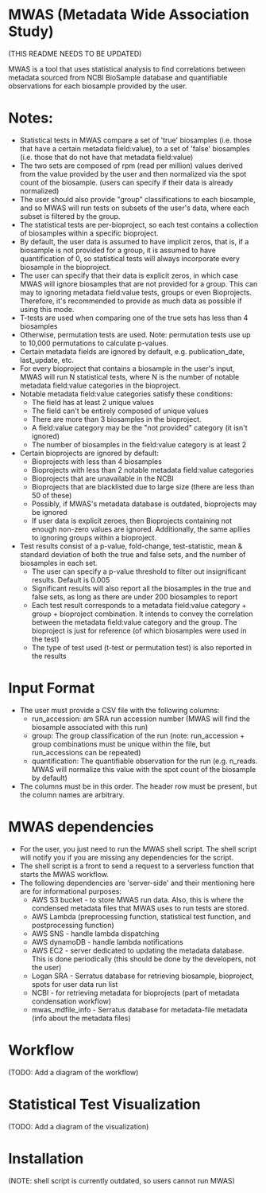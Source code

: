 #  MWAS (Metadata Wide Association Study)
(THIS README NEEDS TO BE UPDATED)

MWAS is a tool that uses statistical analysis to find correlations between metadata sourced from NCBI BioSample database and quantifiable observations for each biosample provided by the user. 

# Notes:
- Statistical tests in MWAS compare a set of 'true' biosamples (i.e. those that have a certain metadata field:value), to a set of 'false' biosamples (i.e. those that do not have that metadata field:value) 
- The two sets are composed of rpm (read per million) values derived from the value provided by the user and then normalized via the spot count of the biosample. (users can specify if their data is already normalized)
- The user should also provide "group" classifications to each biosample, and so MWAS will run tests on subsets of the user's data, where each subset is filtered by the group. 
- The statistical tests are per-bioproject, so each test contains a collection of biosamples within a specific bioproject.
- By default, the user data is assumed to have implicit zeros, that is, if a biosample is not provided for a group, it is assumed to have quantification of 0, so statistical tests will always incorporate every biosample in the bioproject.
- The user can specify that their data is explicit zeros, in which case MWAS will ignore biosamples that are not provided for a group. This can may to ignoring metadata field:value tests, groups or even Bioprojects. Therefore, it's recommended to provide as much data as possible if using this mode.
- T-tests are used when comparing one of the true sets has less than 4 biosamples
- Otherwise, permutation tests are used. Note: permutation tests use up to 10,000 permutations to calculate p-values.
- Certain metadata fields are ignored by default, e.g. publication_date, last_update, etc.
- For every bioproject that contains a biosample in the user's input, MWAS will run N statistical tests, where N is the number of notable metadata field:value categories in the bioproject.
- Notable metadata field:value categories satisfy these conditions:
    - The field has at least 2 unique values
    - The field can't be entirely composed of unique values
    - There are more than 3 biosamples in the bioproject.
    - A field:value category may be the "not provided" category (it isn't ignored)
    - The number of biosamples in the field:value category is at least 2
- Certain bioprojects are ignored by default:
  - Bioprojects with less than 4 biosamples
  - Bioprojects with less than 2 notable metadata field:value categories
  - Bioprojects that are unavailable in the NCBI
  - Bioprojects that are blacklisted due to large size (there are less than 50 of these)
  - Possibly, if MWAS's metadata database is outdated, bioprojects may be ignored
  - If user data is explicit zeroes, then Bioprojects containing not enough non-zero values are ignored. Additionally, the same apllies to ignoring groups within a bioproject.
- Test results consist of a p-value, fold-change, test-statistic, mean & standard deviation of both the true and false sets, and the number of biosamples in each set.
  - The user can specify a p-value threshold to filter out insignificant results. Default is 0.005
  - Significant results will also report all the biosamples in the true and false sets, as long as there are under 200 biosamples to report
  - Each test result corresponds to a metadata field:value category + group + bioproject combination. It intends to convey the correlation between the metadata field:value category and the group. The bioproject is just for reference (of which biosamples were used in the test)
  - The type of test used (t-test or permutation test) is also reported in the results

# Input Format
- The user must provide a CSV file with the following columns:
  - run_accession: am SRA run accession number (MWAS will find the biosample associated with this run)
  - group: The group classification of the run (note: run_accession + group combinations must be unique within the file, but run_accessions can be repeated)
  - quantification: The quantifiable observation for the run (e.g. n_reads. MWAS will normalize this value with the spot count of the biosample by default)
- The columns must be in this order. The header row must be present, but the column names are arbitrary.

# MWAS dependencies
- For the user, you just need to run the MWAS shell script. The shell script will notify you if you are missing any dependencies for the script.
- The shell script is a front to send a request to a serverless function that starts the MWAS workflow.
- The following dependencies are 'server-side' and their mentioning here are for informational purposes:
  - AWS S3 bucket - to store MWAS run data. Also, this is where the condensed metadata files that MWAS uses to run tests are stored.
  - AWS Lambda (preprocessing function, statistical test function, and postprocessing function)
  - AWS SNS - handle lambda dispatching
  - AWS dynamoDB - handle lambda notifications
  - AWS EC2 - server dedicated to updating the metadata database. This is done periodically (this should be done by the developers, not the user)
  - Logan SRA - Serratus database for retrieving biosample, bioproject, spots for user data run list
  - NCBI - for retrieving metadata for bioprojects (part of metadata condensation workflow)
  - mwas_mdfile_info - Serratus database for metadata-file metadata (info about the metadata files)

# Workflow
(TODO: Add a diagram of the workflow)

# Statistical Test Visualization
(TODO: Add a diagram of the visualization)

# Installation
(NOTE: shell script is currently outdated, so users cannot run MWAS)
